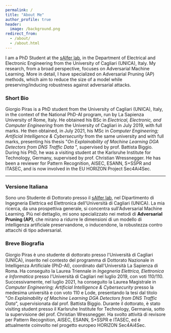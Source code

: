 ```yaml
---
permalink: /
title: "About Me"
author_profile: true
header: 
  image: /background.png
redirect_from: 
  - /about/
  - /about.html
---
```


I am a PhD Student at the [sAIfer lab](https://www.saiferlab.ai/), in the Department of Electrical and Electronic Engineering from the University of Cagliari (UNICA), Italy. My research, from a broad perspective, focuses on Adversarial Machine Learning. More in detail, I have specialized on Adversarial Pruning (AP) methods, which aim to reduce the size of a model while preserving/inducing robustness against adversarial attacks.

### Short Bio 
Giorgio Piras is a PhD student from the University of Cagliari (UNICA), Italy, in the context of the National PhD-AI program, run by La Sapienza University of Rome, Italy. 
He obtained his BSc in _Electrical, Electronic, and Computer Engineering_ from the University of Cagliari in July 2019, with full marks. 
He then obtained, in July 2021, his MSc in _Computer Engineering; Artificial Intelligence & Cybersecurity_ from the same university and with full marks, presenting his thesis "_On Explainability of Machine Learning DGA Detectors from DNS Traffic Data_ ", supervised by prof. Battista Biggio. During his PhD, he was a visiting student at the Karlsruhe Institute for Technology, Germany, supervised by prof. Christian Wressnegger.
He has been a reviewer for Pattern Recognition, AISEC, ESANN, S+SSPR and ITASEC, and is now involved in the EU HORIZON Project Sec4Ai4Sec. 

--- 

### Versione Italiana 

Sono uno Studente di Dottorato presso il [sAIfer lab](https://www.saiferlab.ai/), nel Dipartimento di Ingegneria Elettrica ed Elettronica dell'Università di Cagliari (UNICA). La mia ricerca, da una prospettiva generale, si concentra sull'Adversarial Machine Learning. Più nel dettaglio, mi sono specializzato nei metodi di **Adversarial Pruning (AP)**, che mirano a ridurre le dimensioni di un modello di intelligenza artificiale preservandone, o inducendone, la robustezza contro attacchi di tipo adversarial.

### Breve Biografia  
Giorgio Piras è uno studente di dottorato presso l'Università di Cagliari (UNICA), inserito nel contesto del programma di Dottorato Nazionale in Intelligenza Artificiale (PhD-AI), coordinato dall'Università La Sapienza di Roma. Ha conseguito la Laurea Triennale in _Ingegneria Elettrica, Elettronica e Informatica_ presso l'Università di Cagliari nel luglio 2019, con voti 110/110.  
Successivamente, nel luglio 2021, ha conseguito la Laurea Magistrale in _Computer Engineering; Artificial Intelligence & Cybersecurity_ presso la medesima università e con voto 110 e Lode, presentando la tesi dal titolo "_On Explainability of Machine Learning DGA Detectors from DNS Traffic Data_", supervisionata dal prof. Battista Biggio. Durante il dottorato, è stato visiting student presso il Karlsruhe Institute for Technology, Germania, sotto la supervisione del prof. Christian Wressnegger. Ha svolto attività di revisore per Pattern Recognition, AISEC, ESANN, S+SSPR e ITASEC, ed è attualmente coinvolto nel progetto europeo HORIZON Sec4Ai4Sec.
